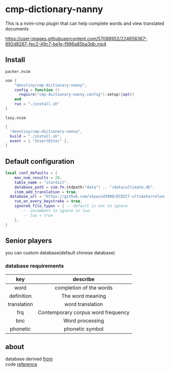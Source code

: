 # cmp-dictionary-nanny
This is a nvim-cmp plugin that can help complete words and view translated documents

https://user-images.githubusercontent.com/57088952/224658367-892d8267-fec2-49c7-be1e-f996a85ba3db.mp4

## Install
`packer.nvim`
```lua
use {
    "denstiny/cmp-dictionary-nanny",
    config = function ()
      require("cmp-dictionary-nanny.config").setup({opt})
    end
    run = "./install.sh"
}
```
`lazy.nvim`
```lua
{
  "denstiny/cmp-dictionary-nanny",
  build = "./install.sh",
  event = { "InsertEnter" },
}
```
## Default configuration
```lua
local conf_defaults = {
	max_num_results = 20,
	table_name = "stardict",
	database_path = vim.fn.stdpath("data") .. "/data/ultimate.db",
	item_add_translation = true,
  database_url = "https://github.com/skywind3000/ECDICT-ultimate/releases/download/1.0.0/ecdict-ultimate-sqlite.zip",
	run_on_every_keystroke = true,
	ignored_file_types = { -- default is not to ignore
		-- uncomment to ignore in lua:
		-- lua = true
	},
}
```
## Senior players
you can custom database(default chinese database)
### database requirements
| key | describe |
| :-: | :-:      |
| word | completion of the words |
| definition | The word meaning |
| translation | word translation |
| frq | Contemporary corpus word frequency |
| bnc | Word processing |
| phonetic | phonetic symbol |

## about
database derived [from](https://github.com/skywind3000/ECDICT/releases/tag/1.0.28)  
code [reference](https://github.com/tzachar/cmp-tabnine)
